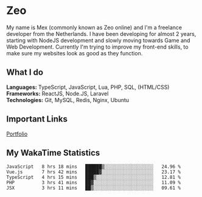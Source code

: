 # Zeo
My name is Mex (commonly known as Zeo online) and I'm a freelance developer from the Netherlands. I have been developing for almost 2 years, starting with NodeJS development and slowly moving towards Game and Web Development. Currently I'm trying to improve my front-end skills, to make sure my websites look as good as they function.

## What I do
**Languages:** TypeScript, JavaScript, Lua, PHP, SQL, (HTML/CSS)<br/>
**Frameworks:** ReactJS, Node.JS, Laravel<br/>
**Technologies:** Git, MySQL, Redis, Nginx, Ubuntu<br/>

## Important Links
[Portfolio](https://zeodev.cc)

## My WakaTime Statistics
<!--START_SECTION:waka-->
```text
JavaScript   8 hrs 18 mins   ██████▒░░░░░░░░░░░░░░░░░░   24.96 % 
Vue.js       7 hrs 42 mins   █████▓░░░░░░░░░░░░░░░░░░░   23.17 % 
TypeScript   4 hrs 15 mins   ███▒░░░░░░░░░░░░░░░░░░░░░   12.81 % 
PHP          3 hrs 41 mins   ██▓░░░░░░░░░░░░░░░░░░░░░░   11.09 % 
JSX          3 hrs 11 mins   ██▒░░░░░░░░░░░░░░░░░░░░░░   09.61 % 
```
<!--END_SECTION:waka-->
